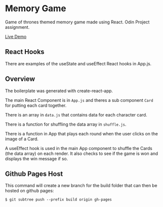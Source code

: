 # Memory Game

Game of thrones themed memory game made using React. Odin Project assignment.

[Live Demo](https://tomahawk-jupiter.github.io/memory-game/)

## React Hooks

There are examples of the useState and useEffect React hooks in App.js.

## Overview

The boilerplate was generated with create-react-app.

The main React Component is in `App.js` and theres a sub component `Card` for putting each card together.

There is an array in `data.js` that contains data for each character card.

There is a function for shuffling the data array in `shuffle.js`.

There is a function in App that plays each round when the user clicks on the image of a Card.

A useEffect hook is used in the main App component to shuffle the Cards (the data array) on each render. It also checks to see if the game is won and displays the win message if so.

## Github Pages Host

This command will create a new branch for the build folder that can then be hosted on github pages:

    $ git subtree push --prefix build origin gh-pages
